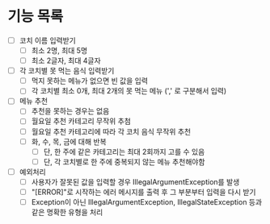 # 기능 목록
- [ ] 코치 이름 입력받기
    - [ ] 최소 2명, 최대 5명
    - [ ] 최소 2글자, 최대 4글자
- [ ] 각 코치별 못 먹는 음식 입력받기
    - [ ] 먹지 못하는 메뉴가 없으면 빈 값을 입력
    - [ ] 각 코치별 최소 0개, 최대 2개의 못 먹는 메뉴 (',' 로 구분해서 입력)
- [ ] 메뉴 추천
    - [ ] 추천을 못하는 경우는 없음
    - [ ] 월요일 추천 카테고리 무작위 추첨
    - [ ] 월요일 추천 카테고리에 따라 각 코치 음식 무작위 추천
    - [ ] 화, 수, 목, 금에 대해 반복
        - [ ] 단, 한 주에 같은 카테고리는 최대 2회까지 고를 수 있음
        - [ ] 단, 각 코치별로 한 주에 중복되지 않는 메뉴 추천해야함
- [ ] 예외처리
    - [ ] 사용자가 잘못된 값을 입력할 경우 IllegalArgumentException를 발생
    - [ ] "[ERROR]"로 시작하는 에러 메시지를 출력 후 그 부분부터 입력을 다시 받기
    - [ ] Exception이 아닌 IllegalArgumentException, IllegalStateException 등과 같은 명확한 유형을 처리
